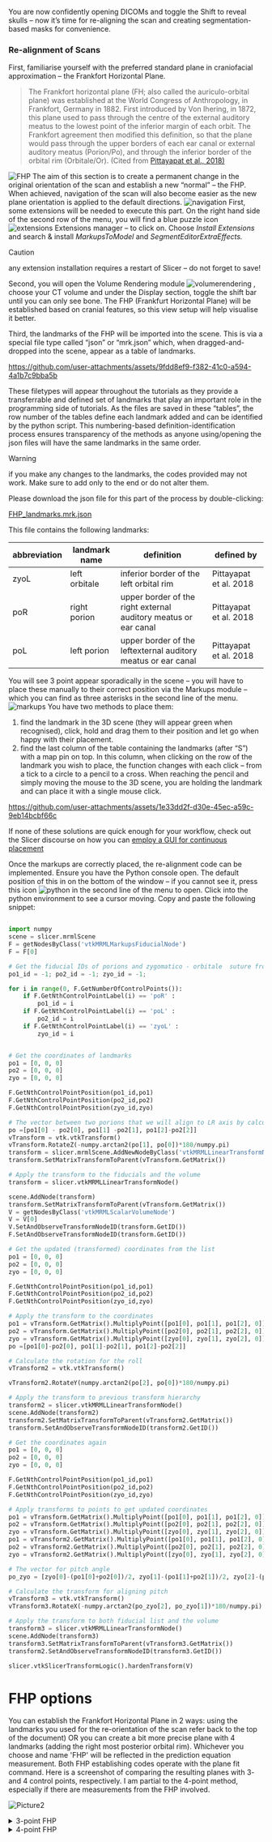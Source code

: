 You are now confidently opening DICOMs and toggle the Shift to reveal skulls – now it’s time for re-aligning the scan and creating segmentation-based masks for convenience.
### Re-alignment of Scans
First, familiarise yourself with the preferred standard plane in craniofacial approximation  – the Frankfort Horizontal Plane.

> The Frankfort horizontal plane (FH; also called the auriculo-orbital plane) was established at the World Congress of Anthropology, in Frankfort, Germany in 1882. First introduced by Von Ihering, in 1872, this plane used to pass through the centre of the external auditory meatus to the lowest point of the inferior margin of each orbit. The Frankfort agreement then modified this definition, so that the plane would pass through the upper borders of each ear canal or external auditory meatus (Porion/Po), and through the inferior border of the orbital rim (Orbitale/Or). (Cited from [Pittayapat et al., 2018)](https://doi.org/10.1093/ejo/cjx066)

![FHP](https://github.com/user-attachments/assets/b8bbc8c3-ba9e-4c95-b4e0-035a8b103ce0)
The aim of this section is to create a permanent change in the original orientation of the scan and establish a new “normal”  – the FHP. When achieved, navigation of the scan will also become easier as the new plane orientation is applied to the default directions.
![navigation](https://github.com/user-attachments/assets/3391d21f-c7ca-4a8e-9a69-0ef8a06904f9)
First, some extensions will be needed to execute this part. On the right hand side of the second row of the menu, you will find a blue puzzle icon ![extensions](https://github.com/user-attachments/assets/c9e84ef8-ca33-4e92-b2ff-066e977b4ba6) Extensions manager – to click on. Choose _Install Extensions_ and search & install _MarkupsToModel_ and _SegmentEditorExtraEffects._ 

> [!CAUTION]
> any extension installation requires a restart of Slicer – do not forget to save!

Second, you will open the Volume Rendering module  ![volumerendering](https://github.com/user-attachments/assets/a5395818-542d-4d68-8d5e-1757e5c49ec4)
, choose your CT volume and under the Display  section, toggle the shift bar until you can only see bone. The FHP (Frankfurt Horizontal Plane) will be established based on cranial features, so this view setup will help visualise it better. 

Third,  the landmarks of the FHP will be imported into the scene. This is via a special file type called “json” or “mrk.json” which, when dragged-and-dropped into the scene, appear as a table of landmarks.

https://github.com/user-attachments/assets/9fdd8ef9-f382-41c0-a594-4a1b7c9bba5b

These filetypes will appear throughout the tutorials as they provide a transferrable and defined set of landmarks that play an important role in the programming side of tutorials. As the files are saved in these “tables”, the row number of the tables define each landmark added and can be identified by the python script. This numbering-based definition-identification process ensures transparency of the methods as anyone using/opening the json files will have the same landmarks in the same order.
> [!WARNING]
> if you make any changes to the landmarks, the codes provided may not work. Make sure to add only to the end or do not alter them.

Please download the json file for this part of the process by double-clicking: 


[FHP_landmarks.mrk.json](https://github.com/user-attachments/files/21429663/FHP_landmarks.mrk.json)


This file contains the following landmarks: 


abbreviation | landmark name | definition | defined by
-- | -- | -- | --
zyoL | left orbitale | inferior border of the left orbital rim | Pittayapat et al. 2018
poR | right porion | upper border of the right external auditory meatus or ear canal | Pittayapat et al. 2018
poL | left porion | upper border of the leftexternal auditory meatus or ear canal | Pittayapat et al. 2018


You will see 3 point appear sporadically in the scene – you will have to place these manually to their correct position via the Markups module – which you can find as three asterisks in the second line of the menu. 
![markups](https://github.com/user-attachments/assets/41b52cfe-97ed-4d94-b7fc-77b4d8090285)
You have two methods to place them: 

1. find the landmark in the 3D scene (they will appear green when recognised), click, hold and drag them to their position and let go when happy with their placement. 
2. find the last column of the table containing the landmarks (after “S”) with a map pin on top. In this column, when clicking on the row of the landmark you wish to place, the function changes with each click – from a tick to a circle to a pencil to a cross. When reaching the pencil and simply moving the mouse to the 3D scene, you are holding the landmark and can place it with a single mouse click. 

https://github.com/user-attachments/assets/1e33dd2f-d30e-45ec-a59c-9eb14bcbf66c


If none of these solutions are quick enough for your workflow, check out the Slicer discourse on how you can [employ a GUI for continuous placement](https://slicer.readthedocs.io/en/latest/developer_guide/script_repository.html#add-a-button-to-module-gui-to-activate-control-point-placement)


Once the markups are correctly placed, the re-alignment code can be implemented. Ensure you  have the Python console open. The default position of this in on the bottom of the window – if you cannot see it, press this icon ![python](https://github.com/user-attachments/assets/27a499fa-b3f5-4450-8f49-13bb4920f634) in the second line of the menu to open. Click into the python environment to see a cursor moving. Copy and paste the following snippet: 

```python

import numpy
scene = slicer.mrmlScene
F = getNodesByClass('vtkMRMLMarkupsFiducialNode')
F = F[0]

# Get the fiducial IDs of porions and zygomatico - orbitale  suture from the fiducial list by name
po1_id = -1; po2_id = -1; zyo_id = -1;

for i in range(0, F.GetNumberOfControlPoints()):
	if F.GetNthControlPointLabel(i) == 'poR' :
		po1_id = i
	if F.GetNthControlPointLabel(i) == 'poL' :
		po2_id = i
	if F.GetNthControlPointLabel(i) == 'zyoL' :
		zyo_id = i


# Get the coordinates of landmarks
po1 = [0, 0, 0]
po2 = [0, 0, 0]
zyo = [0, 0, 0]

F.GetNthControlPointPosition(po1_id,po1)
F.GetNthControlPointPosition(po2_id,po2)
F.GetNthControlPointPosition(zyo_id,zyo)

# The vector between two porions that we will align to LR axis by calculating the yaw angle
po =[po1[0] - po2[0], po1[1] -po2[1], po1[2]-po2[2]]
vTransform = vtk.vtkTransform()
vTransform.RotateZ(-numpy.arctan2(po[1], po[0])*180/numpy.pi)
transform = slicer.mrmlScene.AddNewNodeByClass('vtkMRMLLinearTransformNode')
transform.SetMatrixTransformToParent(vTransform.GetMatrix())

# Apply the transform to the fiducials and the volume
transform = slicer.vtkMRMLLinearTransformNode()

scene.AddNode(transform) 
transform.SetMatrixTransformToParent(vTransform.GetMatrix())
V = getNodesByClass('vtkMRMLScalarVolumeNode')
V = V[0]
V.SetAndObserveTransformNodeID(transform.GetID())
F.SetAndObserveTransformNodeID(transform.GetID())

# Get the updated (transformed) coordinates from the list
po1 = [0, 0, 0]
po2 = [0, 0, 0]
zyo = [0, 0, 0]

F.GetNthControlPointPosition(po1_id,po1)
F.GetNthControlPointPosition(po2_id,po2)
F.GetNthControlPointPosition(zyo_id,zyo)

# Apply the transform to the coordinates
po1 = vTransform.GetMatrix().MultiplyPoint([po1[0], po1[1], po1[2], 0])
po2 = vTransform.GetMatrix().MultiplyPoint([po2[0], po2[1], po2[2], 0])
zyo = vTransform.GetMatrix().MultiplyPoint([zyo[0], zyo[1], zyo[2], 0])
po =[po1[0]-po2[0], po1[1]-po2[1], po1[2]-po2[2]]

# Calculate the rotation for the roll 
vTransform2 = vtk.vtkTransform()

vTransform2.RotateY(numpy.arctan2(po[2], po[0])*180/numpy.pi)

# Apply the transform to previous transform hierarchy
transform2 = slicer.vtkMRMLLinearTransformNode()
scene.AddNode(transform2) 
transform2.SetMatrixTransformToParent(vTransform2.GetMatrix())
transform.SetAndObserveTransformNodeID(transform2.GetID())

# Get the coordinates again
po1 = [0, 0, 0]
po2 = [0, 0, 0]
zyo = [0, 0, 0]

F.GetNthControlPointPosition(po1_id,po1)
F.GetNthControlPointPosition(po2_id,po2)
F.GetNthControlPointPosition(zyo_id,zyo)

# Apply transforms to points to get updated coordinates
po1 = vTransform.GetMatrix().MultiplyPoint([po1[0], po1[1], po1[2], 0])
po2 = vTransform.GetMatrix().MultiplyPoint([po2[0], po2[1], po2[2], 0])
zyo = vTransform.GetMatrix().MultiplyPoint([zyo[0], zyo[1], zyo[2], 0])
po1 = vTransform2.GetMatrix().MultiplyPoint([po1[0], po1[1], po1[2], 0])
po2 = vTransform2.GetMatrix().MultiplyPoint([po2[0], po2[1], po2[2], 0])
zyo = vTransform2.GetMatrix().MultiplyPoint([zyo[0], zyo[1], zyo[2], 0])

# The vector for pitch angle
po_zyo = [zyo[0]-(po1[0]+po2[0])/2, zyo[1]-(po1[1]+po2[1])/2, zyo[2]-(po1[2]+po2[2])/2]

# Calculate the transform for aligning pitch
vTransform3 = vtk.vtkTransform()
vTransform3.RotateX(-numpy.arctan2(po_zyo[2], po_zyo[1])*180/numpy.pi)

# Apply the transform to both fiducial list and the volume
transform3 = slicer.vtkMRMLLinearTransformNode()
scene.AddNode(transform3) 
transform3.SetMatrixTransformToParent(vTransform3.GetMatrix())
transform2.SetAndObserveTransformNodeID(transform3.GetID())

slicer.vtkSlicerTransformLogic().hardenTransform(V)

```
# FHP options

You can establish the Frankfort Horizontal Plane in 2 ways: using the landmarks you used for the re-orientation of the scan refer back to the top of the document) OR you can create a bit more precise plane with 4 landmarks (adding the right most posterior orbital rim). Whichever you choose and name 'FHP' will be reflected in the prediction equation measurement. Both FHP establishing codes operate with the plane fit command. 
Here is a screenshot of comparing the resulting planes with 3- and 4 control points, respectively. I am partial to the 4-point method, especially if there are measurements from the FHP involved.

![Picture2](https://github.com/user-attachments/assets/6d630133-70ca-45bd-a257-67ccb6d44dd3)

<details>

<summary>3-point FHP</summary>
Landmarks are already allocated by you when re-orienting the scan. Copy and paste the code and elongate the plane in any directions needed. 

``` python
###3-point FHP###

import slicer
import numpy as np
import vtk

# Create a new plane node
planeNode = slicer.mrmlScene.AddNewNodeByClass("vtkMRMLMarkupsPlaneNode", "FHP")

# Get the landmarks node
landmarksNode = slicer.util.getNode("FHP_landmarks")

# Extract the control points from the landmarks node
points = np.array([landmarksNode.GetNthControlPointPosition(i) for i in range(landmarksNode.GetNumberOfControlPoints())])

# Ensure we have at least three points
if points.shape[0] < 3:
    raise ValueError("At least three points are required to define a plane.")

# Calculate the centroid of the points
centroid = points.mean(axis=0)

# Perform Singular Value Decomposition (SVD) to find the normal of the best-fit plane
_, _, vh = np.linalg.svd(points - centroid)
normal = vh[2]

# Create a vtkPlane and set its parameters
plane = vtk.vtkPlane()
plane.SetOrigin(centroid)
plane.SetNormal(normal)

# Set the plane parameters in the plane node
planeNode.SetOrigin(plane.GetOrigin())
planeNode.SetNormal(plane.GetNormal())

import slicer

# Get the plane node 'FHP'
planeNode = slicer.util.getNode('FHP')

# Set the color of the plane to emerald (RGB: 0.31, 0.78, 0.47) when not selected
displayNode = planeNode.GetDisplayNode()
displayNode.SetColor(0.31, 0.78, 0.47)
displayNode.SetSelectedColor(0.31, 0.78, 0.47)
displayNode.SetVisibility(True)
```
</details>

<details>

<summary>4-point FHP</summary>
Allocate the 4 landmarks found in file 
[FH4_landmarks.json](https://github.com/user-attachments/files/20265033/FH4_landmarks.json) - yes, you are re-allocating 3 of the same points.

| position  | no. in table | Name | Description                                                        |
|---|----|-------|--------------------------------------------------------------------|
| 0  | 1  | orb1  | inferior border of the left orbital rim                            |
| 1  | 2  | orb2  | inferior border of the right orbital rim                           |
| 2  | 3  | por1  | upper border of the right external auditory meatus or ear canal    |
| 3  | 4  | por2  | upper border of the left external auditory meatus or ear canal     |

Copy and paste the code and elongate the plane in any directions needed. 

```python 
import slicer
import numpy as np
import vtk

# Create a new plane node
planeNode = slicer.mrmlScene.AddNewNodeByClass("vtkMRMLMarkupsPlaneNode", "FHP")

# Get the landmarks node
landmarksNode = slicer.util.getNode("FH4_landmarks")

# Extract the control points from the landmarks node
points = np.array([landmarksNode.GetNthControlPointPosition(i) for i in range(landmarksNode.GetNumberOfControlPoints())])

# Ensure we have at least three points
if points.shape[0] < 3:
    raise ValueError("At least three points are required to define a plane.")

# Calculate the centroid of the points
centroid = points.mean(axis=0)

# Perform Singular Value Decomposition (SVD) to find the normal of the best-fit plane
_, _, vh = np.linalg.svd(points - centroid)
normal = vh[2]

# Create a vtkPlane and set its parameters
plane = vtk.vtkPlane()
plane.SetOrigin(centroid)
plane.SetNormal(normal)

# Set the plane parameters in the plane node
planeNode.SetOrigin(plane.GetOrigin())
planeNode.SetNormal(plane.GetNormal())

import slicer

# Get the plane node 'FHP'
planeNode = slicer.util.getNode('FHP')

# Set the color of the plane to emerald (RGB: 0.31, 0.78, 0.47) when not selected
displayNode = planeNode.GetDisplayNode()
displayNode.SetColor(0.31, 0.78, 0.47)
displayNode.SetSelectedColor(0.31, 0.78, 0.47)
displayNode.SetVisibility(True)
```
</details>
